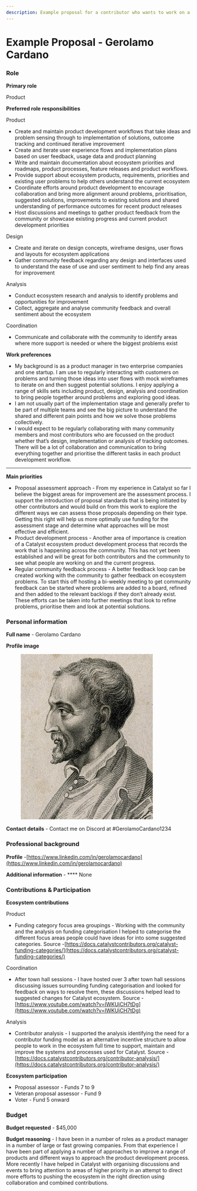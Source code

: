 ```yaml
---
description: Example proposal for a contributor who wants to work on a diversity of areas
---
```


# Example Proposal - Gerolamo Cardano

### Role

**Primary role**

Product



**Preferred role responsibilities**

Product

* Create and maintain product development workflows that take ideas and problem sensing through to implementation of solutions, outcome tracking and continued iterative improvement
* Create and iterate user experience flows and implementation plans based on user feedback, usage data and product planning
* Write and maintain documentation about ecosystem priorities and roadmaps, product processes, feature releases and product workflows.
* Provide support about ecosystem products, requirements, priorities and existing user problems to help others understand the current ecosystem
* Coordinate efforts around product development to encourage collaboration and bring more alignment around problems, prioritisation, suggested solutions, improvements to existing solutions and shared understanding of performance outcomes for recent product releases
* Host discussions and meetings to gather product feedback from the community or showcase existing progress and current product development priorities

Design

* Create and iterate on design concepts, wireframe designs, user flows and layouts for ecosystem applications
* Gather community feedback regarding any design and interfaces used to understand the ease of use and user sentiment to help find any areas for improvement

Analysis

* Conduct ecosystem research and analysis to identify problems and opportunities for improvement
* Collect, aggregate and analyse community feedback and overall sentiment about the ecosystem

Coordination

* Communicate and collaborate with the community to identify areas where more support is needed or where the biggest problems exist



**Work preferences**

* My background is as a product manager in two enterprise companies and one startup. I am use to regularly interacting with customers on problems and turning those ideas into user flows with mock wireframes to iterate on and then suggest potential solutions. I enjoy applying a range of skills sets including product, design, analysis and coordination to bring people together around problems and exploring good ideas.
* I am not usually part of the implementation stage and generally prefer to be part of multiple teams and see the big picture to understand the shared and different pain points and how we solve those problems collectively.
* I would expect to be regularly collaborating with many community members and most contributors who are focussed on the product whether that’s design, implementation or analysis of tracking outcomes. There will be a lot of collaboration and communication to bring everything together and prioritise the different tasks in each product development workflow.

****

**Main priorities**

* Proposal assessment approach - From my experience in Catalyst so far I believe the biggest areas for improvement are the assessment process. I support the introduction of proposal standards that is being initiated by other contributors and would build on from this work to explore the different ways we can assess those proposals depending on their type. Getting this right will help us more optimally use funding for the assessment stage and determine what approaches will be most effective and efficient.
* Product development process - Another area of importance is creation of a Catalyst ecosystem product development process that records the work that is happening across the community. This has not yet been established and will be great for both contributors and the community to see what people are working on and the current progress.
* Regular community feedback process - A better feedback loop can be created working with the community to gather feedback on ecosystem problems. To start this off hosting a bi-weekly meeting to get community feedback can be started where problems are added to a board, refined and then added to the relevant backlogs if they don’t already exist. These efforts can be taken into further meetings that look to refine problems, prioritise them and look at potential solutions.



### Personal information

**Full name** - Gerolamo Cardano

**Profile image**

<figure><img src="../../.gitbook/assets/girolamo-cardano-medium.jpeg" alt=""><figcaption></figcaption></figure>

**Contact details** - Contact me on Discord at #GerolamoCardano1234



### **Professional background**

**Profile** -[https://www.linkedin.com/in/gerolamocardano](https://www.linkedin.com/in/gerolamocardano)

**Additional information** - **** None



### **Contributions & Participation**

**Ecosystem contributions**

Product

* Funding category focus area groupings - Working with the community and the analysis on funding categorisation I helped to categorise the different focus areas people could have ideas for into some suggested categories. Source -[https://docs.catalystcontributors.org/catalyst-funding-categories/](https://docs.catalystcontributors.org/catalyst-funding-categories/)

Coordination

* After town hall sessions - I have hosted over 3 after town hall sessions discussing issues surrounding funding categorisation and looked for feedback on ways to resolve them, these discussions helped lead to suggested changes for Catalyst ecosystem. Source -[https://www.youtube.com/watch?v=IWKUjCH7tDg](https://www.youtube.com/watch?v=IWKUjCH7tDg)

Analysis

* Contributor analysis - I supported the analysis identifying the need for a contributor funding model as an alternative incentive structure to allow people to work in the ecosystem full time to support, maintain and improve the systems and processes used for Catalyst. Source -[https://docs.catalystcontributors.org/contributor-analysis/](https://docs.catalystcontributors.org/contributor-analysis/)

**Ecosystem participation**

* Proposal assessor - Funds 7 to 9
* Veteran proposal assessor - Fund 9
* Voter - Fund 5 onward



### **Budget**

**Budget requested** - $45,000

**Budget reasoning** - I have been in a number of roles as a product manager in a number of large or fast growing companies. From that experience I have been part of applying a number of approaches to improve a range of products and different ways to approach the product development process. More recently I have helped in Catalyst with organising discussions and events to bring attention to areas of higher priority in an attempt to direct more efforts to pushing the ecosystem in the right direction using collaboration and combined contributions.
